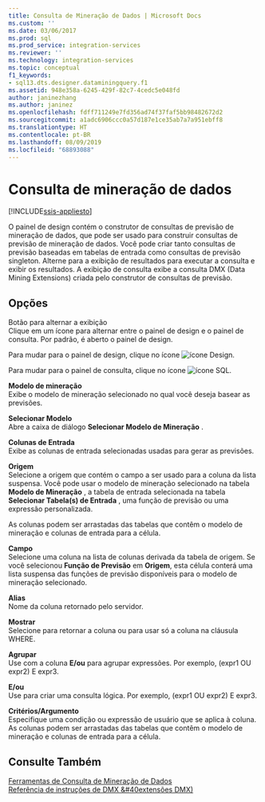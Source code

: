 ```yaml
---
title: Consulta de Mineração de Dados | Microsoft Docs
ms.custom: ''
ms.date: 03/06/2017
ms.prod: sql
ms.prod_service: integration-services
ms.reviewer: ''
ms.technology: integration-services
ms.topic: conceptual
f1_keywords:
- sql13.dts.designer.dataminingquery.f1
ms.assetid: 948e358a-6245-429f-82c7-4cedc5e048fd
author: janinezhang
ms.author: janinez
ms.openlocfilehash: fdff711249e7fd356ad74f37faf5bb98482672d2
ms.sourcegitcommit: a1adc6906ccc0a57d187e1ce35ab7a7a951ebff8
ms.translationtype: HT
ms.contentlocale: pt-BR
ms.lasthandoff: 08/09/2019
ms.locfileid: "68893088"
---
```

# <a name="data-mining-query"></a>Consulta de mineração de dados

[!INCLUDE[ssis-appliesto](../../includes/ssis-appliesto-ssvrpluslinux-asdb-asdw-xxx.md)]


  O painel de design contém o construtor de consultas de previsão de mineração de dados, que pode ser usado para construir consultas de previsão de mineração de dados. Você pode criar tanto consultas de previsão baseadas em tabelas de entrada como consultas de previsão singleton. Alterne para a exibição de resultados para executar a consulta e exibir os resultados. A exibição de consulta exibe a consulta DMX (Data Mining Extensions) criada pelo construtor de consultas de previsão.  
  
## <a name="options"></a>Opções  
 Botão para alternar a exibição  
 Clique em um ícone para alternar entre o painel de design e o painel de consulta. Por padrão, é aberto o painel de design.  
  
 Para mudar para o painel de design, clique no ícone ![ícone Design](../../integration-services/control-flow/media/ssis-designicon.gif "ícone Design").  
  
 Para mudar para o painel de consulta, clique no ícone ![ícone SQL](../../integration-services/control-flow/media/ssis-queryicon.gif "ícone SQL").  
  
 **Modelo de mineração**  
 Exibe o modelo de mineração selecionado no qual você deseja basear as previsões.  
  
 **Selecionar Modelo**  
 Abre a caixa de diálogo **Selecionar Modelo de Mineração** .  
  
 **Colunas de Entrada**  
 Exibe as colunas de entrada selecionadas usadas para gerar as previsões.  
  
 **Origem**  
 Selecione a origem que contém o campo a ser usado para a coluna da lista suspensa. Você pode usar o modelo de mineração selecionado na tabela **Modelo de Mineração** , a tabela de entrada selecionada na tabela **Selecionar Tabela(s) de Entrada** , uma função de previsão ou uma expressão personalizada.  
  
 As colunas podem ser arrastadas das tabelas que contêm o modelo de mineração e colunas de entrada para a célula.  
  
 **Campo**  
 Selecione uma coluna na lista de colunas derivada da tabela de origem. Se você selecionou **Função de Previsão** em **Origem**, esta célula conterá uma lista suspensa das funções de previsão disponíveis para o modelo de mineração selecionado.  
  
 **Alias**  
 Nome da coluna retornado pelo servidor.  
  
 **Mostrar**  
 Selecione para retornar a coluna ou para usar só a coluna na cláusula WHERE.  
  
 **Agrupar**  
 Use com a coluna **E/ou** para agrupar expressões. Por exemplo, (expr1 OU expr2) E expr3.  
  
 **E/ou**  
 Use para criar uma consulta lógica. Por exemplo, (expr1 OU expr2) E expr3.  
  
 **Critérios/Argumento**  
 Especifique uma condição ou expressão de usuário que se aplica à coluna. As colunas podem ser arrastadas das tabelas que contêm o modelo de mineração e colunas de entrada para a célula.  
  
## <a name="see-also"></a>Consulte Também  
 [Ferramentas de Consulta de Mineração de Dados](https://docs.microsoft.com/analysis-services/data-mining/data-mining-query-tools)   
 [Referência de instruções de DMX &#40extensões DMX&#41;](../../dmx/data-mining-extensions-dmx-statements.md)  
  
  
